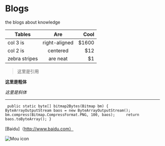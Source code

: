 # Blogs
the blogs about knowledge 


| Tables        | Are           | Cool  | 
| ------------- |:-------------:| -----:| 
| col 3 is      | right-aligned | $1600 | 
| col 2 is      | centered      |   $12 | 
| zebra stripes | are neat      |    $1 |


> 这里是引用

**这里是粗体** 

*这里是斜体*

***

 ` public static byte[] bitmap2Bytes(Bitmap bm) {     
    ByteArrayOutputStream baos = new ByteArrayOutputStream();    
    bm.compress(Bitmap.CompressFormat.PNG, 100, baos);    
    return baos.toByteArray();
}`

[Baidu]（http://www.baidu.com）

![Mou icon](http://mouapp.com/Mou_128.png)
